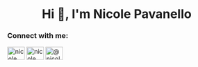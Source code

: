 <h1 align="center">Hi 👋, I'm Nicole Pavanello</h1>

<h3 align="left">Connect with me:</h3>
<p align="left">
<a href="https://linkedin.com/in/nicole pavanello" target="blank"><img align="center" src="https://raw.githubusercontent.com/rahuldkjain/github-profile-readme-generator/master/src/images/icons/Social/linked-in-alt.svg" alt="nicole pavanello" height="30" width="40" /></a>
<a href="https://fb.com/nicole pavanello" target="blank"><img align="center" src="https://raw.githubusercontent.com/rahuldkjain/github-profile-readme-generator/master/src/images/icons/Social/facebook.svg" alt="nicole pavanello" height="30" width="40" /></a>
<a href="https://instagram.com/@nicoleepavanello" target="blank"><img align="center" src="https://raw.githubusercontent.com/rahuldkjain/github-profile-readme-generator/master/src/images/icons/Social/instagram.svg" alt="@nicoleepavanello" height="30" width="40" /></a>
</p>
